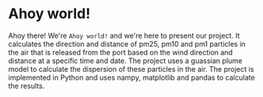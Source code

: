 # Ahoy world!

Ahoy there! We're `Ahoy world!` and we're here to present our project. It calculates the direction and distance of pm25, pm10 and pm1 particles in the air that is released from the port based on the wind direction and distance at a specific time and date. The project uses a guassian plume model to calculate the dispersion of these particles in the air. The project is implemented in Python and uses nampy, matplotlib and pandas to calculate the results.

